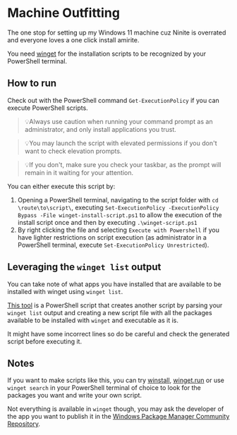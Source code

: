 # Machine Outfitting

The one stop for setting up my Windows 11 machine cuz Ninite is overrated and everyone loves a one click install amirite.

You need [winget](https://github.com/microsoft/winget-cli/) for the installation scripts to be recognized by your PowerShell terminal.

## How to run

Check out with the PowerShell command `Get-ExecutionPolicy` if you can execute PowerShell scripts.  

>💡Always use caution when running your command prompt as an administrator, and only install applications you trust.  

>💡You may launch the script with elevated permissions if you don't want to check elevation prompts.  

>💡If you don't, make sure you check your taskbar, as the prompt will remain in it waiting for your attention.

You can either execute this script by:  

1. Opening a PowerShell terminal, navigating to the script folder with `cd \route\to\script\`, executing `Set-ExecutionPolicy -ExecutionPolicy Bypass -File winget-install-script.ps1` to allow the execution of the install script once and then by executing `.\winget-script.ps1`
2. By right clicking the file and selecting `Execute with Powershell` if you have lighter restrictions on script execution (as administrator in a PowerShell terminal, execute `Set-ExecutionPolicy Unrestricted`).  

## Leveraging the `winget list` output

You can take note of what apps you have installed that are available to be installed with winget using `winget list`.  

[This tool](create-winget-install-script.ps1) is a PowerShell script that creates another script by parsing your `winget list` output and creating a new script file with all the packages available to be installed with `winget` and executable as it is.  

It might have some incorrect lines so do be careful and check the generated script before executing it.

## Notes

If you want to make scripts like this, you can try [winstall](https://winstall.app/), [winget.run](https://winget.run) or use `winget search` in your PowerShell terminal of choice to look for the packages you want and write your own script.  

Not everything is available in `winget` though, you may ask the developer of the app you want to publish it in the [Windows Package Manager Community Repository](https://docs.microsoft.com/es-es/windows/package-manager/package/repository).

